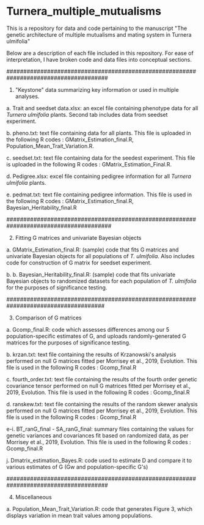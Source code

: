 # Turnera_multiple_mutualisms
This is a repository for data and code pertaining to the manuscript "The genetic architecture of multiple mutualisms and mating system in Turnera ulmifolia"

Below are a description of each file included in this repository. For ease of interpretation, I have broken code and data files into conceptual sections.

######################################################################################

1. "Keystone" data summarizing key information or used in multiple analyses.

  a. Trait and seedset data.xlsx: an excel file containing phenotype data for all _Turnera ulmifolia_ plants. Second tab includes data from seedset experiment.

  b. pheno.txt: text file containing data for all plants. This file is uploaded in the following R codes : GMatrix_Estimation_final.R, Population_Mean_Trait_Variation.R.

  c. seedset.txt: text file containing data for the seedest experiment. This file is uploaded in the following R codes : GMatrix_Estimation_Final.R.

  d. Pedigree.xlsx: excel file containing pedigree information for all _Turnera ulmifolia_ plants. 

  e. pedmat.txt: text file containing pedigree information. This file is used in the following R codes : GMatrix_Estimation_final.R, Bayesian_Heritability_final.R
  
#######################################################################################
  
2. Fitting G matrices and univariate Bayesian objects

  a. GMatrix_Estimation_final.R: (sample) code that fits G matrices and univariate Bayesian objects for all populations of _T. ulmifolia_. Also includes code for   construction of G matrix for seedset experiment. 
  
  b. b. Bayesian_Heritability_final.R: (sample) code that fits univariate Bayesian objects to randomized datasets for each population of _T. ulmifolia_ for the purposes of significance testing.
  
#####################################################################################
  
3. Comparison of G matrices

  a. Gcomp_final.R: code which assesses differences among our 5 population-specific estimates of G, and uploads randomly-generated G matrices for the purposes of significance testing.
  
  b. krzan.txt: text file containing the results of Krzanowski's analysis performed on null G matrices fitted per Morrisey et al., 2019, Evolution. This file is used in the following R codes : Gcomp_final.R
  
  c. fourth_order.txt: text file containing the results of the fourth order genetic covariance tensor performed on null G matrices fitted per Morrisey et al., 2019, Evolution. This file is used in the following R codes : Gcomp_final.R
  
  d. ranskew.txt: text file containing the results of the random skewer analysis performed on null G matrices fitted per Morrisey et al., 2019, Evolution. This file is used in the following R codes : Gcomp_final.R
  
  e-i. BT_ranG_final - SA_ranG_final: summary files containing the values for genetic variances and covariances fit based on randomized data, as per Morrisey et al., 2019, Evolution. This file is used in the following R codes : Gcomp_final.R
  
  j. Dmatrix_estimation_Bayes.R: code used to estimate D and compare it to various estimates of G (Gw and population-specific G's)
  
######################################################################################
  
4. Miscellaneous

  a. Population_Mean_Trait_Variation.R: code that generates Figure 3, which displays variation in mean trait values among populations.
